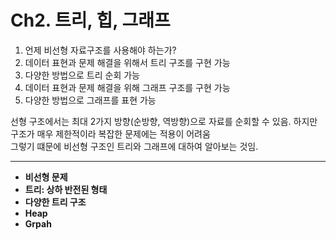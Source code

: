# Ch2. 트리, 힙, 그래프

  1. 언제 비선형 자료구조를 사용해야 하는가?
  2. 데이터 표현과 문제 해결을 위해서 트리 구조를 구현 가능
  3. 다양한 방법으로 트리 순회 가능
  4. 데이터 표현과 문제 해결을 위해 그래프 구조를 구현 가능
  5. 다양한 방법으로 그래프를 표현 가능

선형 구조에서는 최대 2가지 방향(순방향, 역방향)으로 자료를 순회할 수 있음. 하지만 구조가 매우 제한적이라 복잡한 문제에는 적용이 어려움 <br>
그렇기 떄문에 비선형 구조인 트리와 그래프에 대하여 알아보는 것임.

-----------------------------------
  * **비선형 문제**
  * **트리: 상하 반전된 형태**
  * **다양한 트리 구조**
  * **Heap**
  * **Grpah**
